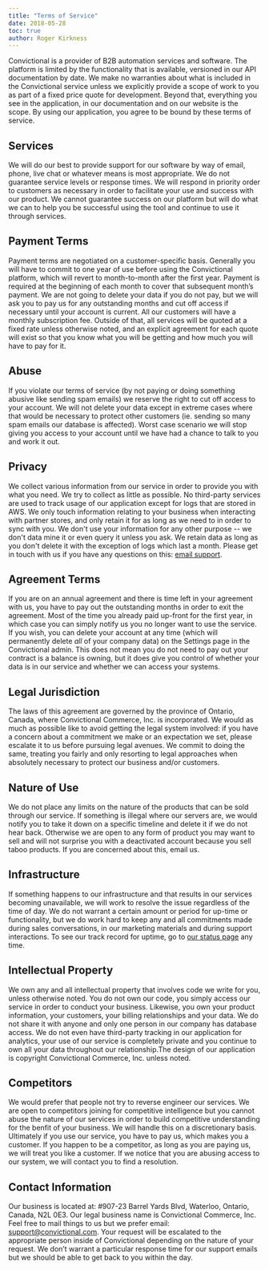 ```yaml
---
title: "Terms of Service"
date: 2018-05-28
toc: true
author: Roger Kirkness
---
```

Convictional is a provider of B2B automation services and software. The platform is limited by the functionality that is available, versioned in our API documentation by date. We make no warranties about what is included in the Convictional service unless we explicitly provide a scope of work to you as part of a fixed price quote for development. Beyond that, everything you see in the application, in our documentation and on our website is the scope. By using our application, you agree to be bound by these terms of service.

## Services

We will do our best to provide support for our software by way of email, phone, live chat or whatever means is most appropriate. We do not guarantee service levels or response times. We will respond in priority order to customers as necessary in order to facilitate your use and success with our product. We cannot guarantee success on our platform but will do what we can to help you be successful using the tool and continue to use it through services.

## Payment Terms

Payment terms are negotiated on a customer-specific basis. Generally you will have to commit to one year of use before using the Convictional platform, which will revert to month-to-month after the first year. Payment is required at the beginning of each month to cover that subsequent month’s payment. We are not going to delete your data if you do not pay, but we will ask you to pay us for any outstanding months and cut off access if necessary until your account is current. All our customers will have a monthly subscription fee. Outside of that, all services will be quoted at a fixed rate unless otherwise noted, and an explicit agreement for each quote will exist so that you know what you will be getting and how much you will have to pay for it.

## Abuse

If you violate our terms of service (by not paying or doing something abusive like sending spam emails) we reserve the right to cut off access to your account. We will not delete your data except in extreme cases where that would be necessary to protect other customers (ie. sending so many spam emails our database is affected). Worst case scenario we will stop giving you access to your account until we have had a chance to talk to you and work it out.

## Privacy

We collect various information from our service in order to provide you with what you need. We try to collect as little as possible. No third-party services are used to track usage of our application except for logs that are stored in AWS. We only touch information relating to your business when interacting with partner stores, and only retain it for as long as we need to in order to sync with you. We don't use your information for any other purpose -- we don't data mine it or even query it unless you ask. We retain data as long as you don't delete it with the exception of logs which last a month. Please get in touch with us if you have any questions on this: [email support](mailto:support@convictional.com).

## Agreement Terms

If you are on an annual agreement and there is time left in your agreement with us, you have to pay out the outstanding months in order to exit the agreement. Most of the time you already paid up-front for the first year, in which case you can simply notify us you no longer want to use the service. If you wish, you can delete your account at any time (which will permanently delete *all* of your company data) on the Settings page in the Convictional admin. This does not mean you do not need to pay out your contract is a balance is owning, but it does give you control of whether your data is in our service and whether we can access your systems.

## Legal Jurisdiction

The laws of this agreement are governed by the province of Ontario, Canada, where Convictional Commerce, Inc. is incorporated. We would as much as possible like to avoid getting the legal system involved: if you have a concern about a commitment we make or an expectation we set, please escalate it to us before pursuing legal avenues. We commit to doing the same, treating you fairly and only resorting to legal approaches when absolutely necessary to protect our business and/or customers.

## Nature of Use

We do not place any limits on the nature of the products that can be sold through our service. If something is illegal where our servers are, we would notify you to take it down on a specific timeline and delete it if we do not hear back. Otherwise we are open to any form of product you may want to sell and will not surprise you with a deactivated account because you sell taboo products. If you are concerned about this, email us.

## Infrastructure

If something happens to our infrastructure and that results in our services becoming unavailable, we will work to resolve the issue regardless of the time of day. We do not warrant a certain amount or period for up-time or functionality, but we do work hard to keep any and all commitments made during sales conversations, in our marketing materials and during support interactions. To see our track record for uptime, go to [our status page](https://status.convictional.com) any time.

## Intellectual Property

We own any and all intellectual property that involves code we write for you, unless otherwise noted. You do not own our code, you simply access our service in order to conduct your business. Likewise, you own your product information, your customers, your billing relationships and your data. We do not share it with anyone and only one person in our company has database access. We do not even have third-party tracking in our application for analytics, your use of our service is completely private and you continue to own all your data throughout our relationship.The design of our application is copyright Convictional Commerce, Inc. unless noted.

## Competitors

We would prefer that people not try to reverse engineer our services. We are open to competitors joining for competitive intelligence but you cannot abuse the nature of our services in order to build competitive understanding for the benfit of your business. We will handle this on a discretionary basis. Ultimately if you use our service, you have to pay us, which makes you a customer. If you happen to be a competitor, as long as you are paying us, we will treat you like a customer. If we notice that you are abusing access to our system, we will contact you to find a resolution.

## Contact Information

Our business is located at: #907-23 Barrel Yards Blvd, Waterloo, Ontario, Canada, N2L 0E3. Our legal business name is Convictional Commerce, Inc. Feel free to mail things to us but we prefer email: support@convictional.com. Your request will be escalated to the appropriate person inside of Convictional depending on the nature of your request. We don’t warrant a particular response time for our support emails but we should be able to get back to you within the day.
